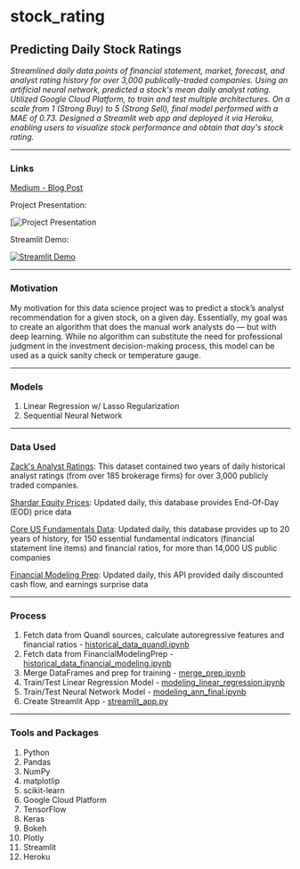 # stock_rating

## Predicting Daily Stock Ratings

*Streamlined daily data points of financial statement, market, forecast, and analyst rating history for over 3,000 publically-traded companies. Using an artificial neural network, predicted a stock's mean daily analyst rating. Utilized Google Cloud Platform, to train and test multiple architectures. On a scale from 1 (Strong Buy) to 5 (Strong Sell), final model performed with a MAE of 0.73. Designed a Streamlit web app and deployed it via Heroku, enabling users to visualize stock performance and obtain that day's stock rating.*

---
### Links
[Medium - Blog Post](https://dunleavyjason.medium.com/predicating-daily-stock-ratings-via-artificial-neural-network-9adf4d7c5b44)

Project Presentation:

[![Project Presentation](https://www.youtube.com/watch?v=Q2mdbTExcGI)

Streamlit Demo:

[![Streamlit Demo](https://img.youtube.com/vi/w5SIXlhQuqY/0.jpg)](https://youtu.be/w5SIXlhQuqY)


---
### Motivation
My motivation for this data science project was to predict a stock’s analyst recommendation for a given stock, on a given day. Essentially, my goal was to create an algorithm that does the manual work analysts do — but with deep learning. While no algorithm can substitute the need for professional judgment in the investment decision-making process, this model can be used as a quick sanity check or temperature gauge.

---
### Models
1. Linear Regression w/ Lasso Regularization
2. Sequential Neural Network

---

### Data Used
[Zack's Analyst Ratings](https://www.quandl.com/databases/ZRH/documentation): This dataset contained two years of daily historical analyst ratings (from over 185 brokerage firms) for over 3,000 publicly traded companies.

[Shardar Equity Prices](https://www.quandl.com/databases/SEP/documentation): Updated daily, this database provides End-Of-Day (EOD) price data

[Core US Fundamentals Data](https://www.quandl.com/databases/SF1/documentation): Updated daily, this database provides up to 20 years of history, for 150 essential fundamental indicators (financial statement line items) and financial ratios, for more than 14,000 US public companies

[Financial Modeling Prep](https://financialmodelingprep.com/developer/docs/): Updated daily, this API provided daily discounted cash flow, and earnings surprise data

---

### Process
1. Fetch data from Quandl sources, calculate autoregressive features and financial ratios - [historical_data_quandl.ipynb](https://github.com/dunleavyjason/stock_rating/blob/main/historical_data_quandl.ipynb)
2. Fetch data from FinancialModelingPrep - [historical_data_financial_modeling.ipynb](https://github.com/dunleavyjason/stock_rating/blob/main/historical_data_financialmodelingprep.ipynb)
3. Merge DataFrames and prep for training - [merge_prep.ipynb](https://github.com/dunleavyjason/stock_rating/blob/main/merge_prep.ipynb)
4. Train/Test Linear Regression Model - [modeling_linear_regression.ipynb](https://github.com/dunleavyjason/stock_rating/blob/main/modeling_linear_regression.ipynb)
5. Train/Test Neural Network Model - [modeling_ann_final.ipynb](https://github.com/dunleavyjason/stock_rating/blob/main/modeling_ann_final.ipynb)
6. Create Streamlit App - [streamlit_app.py](https://github.com/dunleavyjason/stock_rating/blob/main/streamlit_app.py)

---

### Tools and Packages
1. Python
2. Pandas
3. NumPy
4. matplotlip
5. scikit-learn
6. Google Cloud Platform
7. TensorFlow
8. Keras
9. Bokeh
10. Plotly
11. Streamlit
12. Heroku

